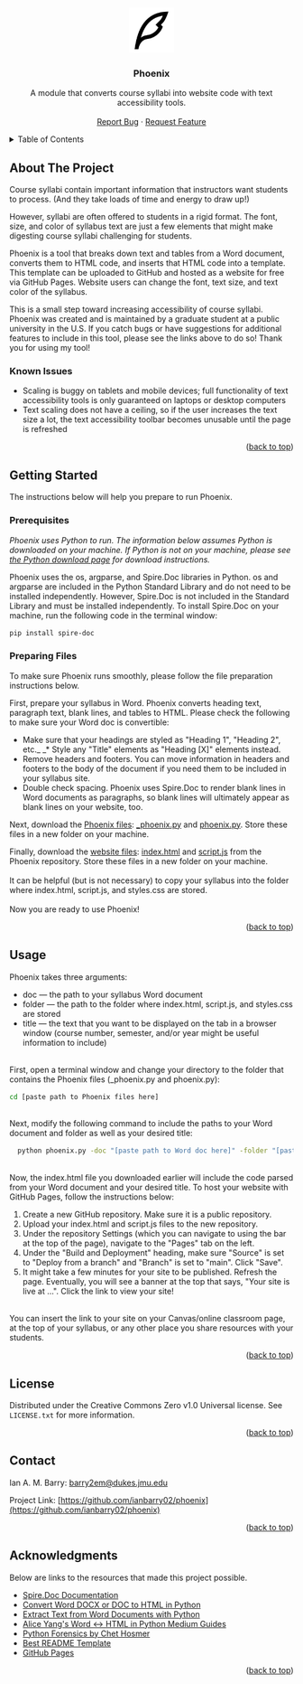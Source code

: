 <!-- This README file was modified from the Best-README-Template created by othneildrew: https://github.com/othneildrew/Best-README-Template -->

<a id="readme-top"></a>

<!-- PROJECT SHIELDS -->
<!--
*** I'm using markdown "reference style" links for readability.
*** Reference links are enclosed in brackets [ ] instead of parentheses ( ).
*** See the bottom of this document for the declaration of the reference variables
*** for contributors-url, forks-url, etc. This is an optional, concise syntax you may use.
*** https://www.markdownguide.org/basic-syntax/#reference-style-links
-->
<!-- [![Contributors][contributors-shield]][contributors-url]
[![Forks][forks-shield]][forks-url]
[![Stargazers][stars-shield]][stars-url]
[![Issues][issues-shield]][issues-url]
[![Unlicense License][license-shield]][license-url]
[![LinkedIn][linkedin-shield]][linkedin-url] -->



<!-- PROJECT LOGO -->
<br />
<div align="center">
    <img src="images/logo.svg" alt="Logo" width="80" height="80">
  </a>

  <h3 align="center">Phoenix</h3>

  <p align="center">
    A module that converts course syllabi into website code with text accessibility tools.
    <br />
    <!-- <a href="https://github.com/othneildrew/Best-README-Template"><strong>Explore the docs »</strong></a> -->
    <br />
    <!-- <a href="https://github.com/othneildrew/Best-README-Template">View Demo</a>
    &middot; -->
    <a href="https://github.com/othneildrew/Best-README-Template/issues/new?labels=bug&template=bug-report---.md">Report Bug</a>
    &middot;
    <a href="https://github.com/othneildrew/Best-README-Template/issues/new?labels=enhancement&template=feature-request---.md">Request Feature</a>
  </p>
</div>



<!-- TABLE OF CONTENTS -->
<details>
  <summary>Table of Contents</summary>
  <ol>
    <li>
      <a href="#about-the-project">About The Project</a>
      <!-- <ul>
        <li><a href="#built-with">Built With</a></li>
      </ul> -->
    </li>
    <li>
      <a href="#getting-started">Getting Started</a>
      <ul>
        <li><a href="#prerequisites">Prerequisites</a></li>
        <li><a href="#installation">Preparing Files</a></li>
      </ul>
    </li>
    <li><a href="#usage">Usage</a></li>
    <!-- <li><a href="#roadmap">Roadmap</a></li> -->
    <!-- <li><a href="#contributing">Contributing</a></li> -->
    <li><a href="#license">License</a></li>
    <li><a href="#contact">Contact</a></li>
    <li><a href="#acknowledgments">Acknowledgments</a></li>
  </ol>
</details>



<!-- ABOUT THE PROJECT -->
## About The Project

<!-- [![Product Name Screen Shot][product-screenshot]](https://example.com) -->

Course syllabi contain important information that instructors want students to process. (And they take loads of time and energy to draw up!)

However, syllabi are often offered to students in a rigid format. The font, size, and color of syllabus text are just a few elements that might make digesting course syllabi challenging for students.

Phoenix is a tool that breaks down text and tables from a Word document, converts them to HTML code, and inserts that HTML code into a template. This template can be uploaded to GitHub and hosted as a website for free via GitHub Pages. Website users can change the font, text size, and text color of the syllabus.

This is a small step toward increasing accessibility of course syllabi. Phoenix was created and is maintained by a graduate student at a public university in the U.S. If you catch bugs or have suggestions for additional features to include in this tool, please see the links above to do so! Thank you for using my tool!

### Known Issues
* Scaling is buggy on tablets and mobile devices; full functionality of text accessibility tools is only guaranteed on laptops or desktop computers
* Text scaling does not have a ceiling, so if the user increases the text size a lot, the text accessibility toolbar becomes unusable until the page is refreshed

<p align="right">(<a href="#readme-top">back to top</a>)</p>



<!-- ### Built With

This section should list any major frameworks/libraries used to bootstrap your project. Leave any add-ons/plugins for the acknowledgements section. Here are a few examples.

* [![Next][Next.js]][Next-url]
* [![React][React.js]][React-url]
* [![Vue][Vue.js]][Vue-url]
* [![Angular][Angular.io]][Angular-url]
* [![Svelte][Svelte.dev]][Svelte-url]
* [![Laravel][Laravel.com]][Laravel-url]
* [![Bootstrap][Bootstrap.com]][Bootstrap-url]
* [![JQuery][JQuery.com]][JQuery-url]

<p align="right">(<a href="#readme-top">back to top</a>)</p> -->



<!-- GETTING STARTED -->
## Getting Started

The instructions below will help you prepare to run Phoenix.

### Prerequisites

_Phoenix uses Python to run. The information below assumes Python is downloaded on your machine. If Python is not on your machine, please see [the Python download page](https://www.python.org/downloads/) for download instructions._

Phoenix uses the os, argparse, and Spire.Doc libraries in Python. os and argparse are included in the Python Standard Library and do not need to be installed independently. However, Spire.Doc is not included in the Standard Library and must be installed independently. To install Spire.Doc on your machine, run the following code in the terminal window:
  ```sh
  pip install spire-doc
  ```

### Preparing Files

To make sure Phoenix runs smoothly, please follow the file preparation instructions below.

First, prepare your syllabus in Word. Phoenix converts heading text, paragraph text, blank lines, and tables to HTML. Please check the following to make sure your Word doc is convertible:
<br>
* Make sure that your headings are styled as "Heading 1", "Heading 2", etc._
_* Style any "Title" elements as "Heading [X]" elements instead.
* Remove headers and footers. You can move information in headers and footers to the body of the document if you need them to be included in your syllabus site.
* Double check spacing. Phoenix uses Spire.Doc to render blank lines in Word documents as paragraphs, so blank lines will ultimately appear as blank lines on your website, too.

Next, download the [Phoenix files](https://github.com/ianbarry02/phoenix/tree/main/phoenix_files): [_phoenix.py](https://github.com/ianbarry02/phoenix/blob/main/phoenix_files/_phoenix.py) and [phoenix.py](https://github.com/ianbarry02/phoenix/blob/main/phoenix_files/phoenix.py). Store these files in a new folder on your machine.

Finally, download the [website files](https://github.com/ianbarry02/phoenix/tree/main/website_files): [index.html](https://github.com/ianbarry02/phoenix/blob/main/website_files/index.html) and [script.js](https://github.com/ianbarry02/phoenix/blob/main/website_files/script.js) from the Phoenix repository. Store these files in a new folder on your machine.
<br/>
<br/>
It can be helpful (but is not necessary) to copy your syllabus into the folder where index.html, script.js, and styles.css are stored.
<br/>
<br/>
Now you are ready to use Phoenix!

<p align="right">(<a href="#readme-top">back to top</a>)</p>



<!-- USAGE INSTRUCTIONS -->
## Usage

Phoenix takes three arguments:
* doc — the path to your syllabus Word document
* folder — the path to the folder where index.html, script.js, and styles.css are stored
* title — the text that you want to be displayed on the tab in a browser window (course number, semester, and/or year might be useful information to include)
<br/>
First, open a terminal window and change your directory to the folder that contains the Phoenix files (_phoenix.py and phoenix.py):
<br/>

  ```sh
  cd [paste path to Phoenix files here]
  ```

<br/>
Next, modify the following command to include the paths to your Word document and folder as well as your desired title:
<br/>

  ```sh
    python phoenix.py -doc "[paste path to Word doc here]" -folder "[paste path to website files folder here]" -title "[insert title here]"
  ```
<br/>
Now, the index.html file you downloaded earlier will include the code parsed from your Word document and your desired title. To host your website with GitHub Pages, follow the instructions below:

1. Create a new GitHub repository. Make sure it is a public repository.
2. Upload your index.html and script.js files to the new repository.
3. Under the repository Settings (which you can navigate to using the bar at the top of the page), navigate to the "Pages" tab on the left.
4. Under the "Build and Deployment" heading, make sure "Source" is set to "Deploy from a branch" and "Branch" is set to "main". Click "Save".
5. It might take a few minutes for your site to be published. Refresh the page. Eventually, you will see a banner at the top that says, "Your site is live at ...". Click the link to view your site!
<br/>
You can insert the link to your site on your Canvas/online classroom page, at the top of your syllabus, or any other place you share resources with your students.

<p align="right">(<a href="#readme-top">back to top</a>)</p>



<!-- ROADMAP -->
<!-- ## Roadmap

- [x] Add Changelog
- [x] Add back to top links
- [ ] Add Additional Templates w/ Examples
- [ ] Add "components" document to easily copy & paste sections of the readme
- [ ] Multi-language Support
    - [ ] Chinese
    - [ ] Spanish

See the [open issues](https://github.com/othneildrew/Best-README-Template/issues) for a full list of proposed features (and known issues).

<p align="right">(<a href="#readme-top">back to top</a>)</p> -->



<!-- CONTRIBUTING -->
<!-- ## Contributing

Contributions are what make the open source community such an amazing place to learn, inspire, and create. Any contributions you make are **greatly appreciated**.

If you have a suggestion that would make this better, please fork the repo and create a pull request. You can also simply open an issue with the tag "enhancement".
Don't forget to give the project a star! Thanks again!

1. Fork the Project
2. Create your Feature Branch (`git checkout -b feature/AmazingFeature`)
3. Commit your Changes (`git commit -m 'Add some AmazingFeature'`)
4. Push to the Branch (`git push origin feature/AmazingFeature`)
5. Open a Pull Request

### Top contributors:

<a href="https://github.com/othneildrew/Best-README-Template/graphs/contributors">
  <img src="https://contrib.rocks/image?repo=othneildrew/Best-README-Template" alt="contrib.rocks image" />
</a>

<p align="right">(<a href="#readme-top">back to top</a>)</p> -->



<!-- LICENSE -->
## License

Distributed under the Creative Commons Zero v1.0 Universal license. See `LICENSE.txt` for more information.

<p align="right">(<a href="#readme-top">back to top</a>)</p>



<!-- CONTACT -->
## Contact

Ian A. M. Barry: barry2em@dukes.jmu.edu

Project Link: [https://github.com/ianbarry02/phoenix](https://github.com/ianbarry02/phoenix)

<p align="right">(<a href="#readme-top">back to top</a>)</p>



<!-- ACKNOWLEDGMENTS -->
## Acknowledgments

Below are links to the resources that made this project possible.

* [Spire.Doc Documentation](https://www.e-iceblue.com/Introduce/doc-for-python.html?gad_source=1&gad_campaignid=53263203&gclid=Cj0KCQjwnJfEBhCzARIsAIMtfKI5GDKBcyfqUoF8Wd7wsZbGSIWttQE_exVYn5S5RIPLi4INBr0ZdYUaAmDOEALw_wcB)
* [Convert Word DOCX or DOC to HTML in Python](https://www.e-iceblue.com/Tutorials/Python/Spire.Doc-for-Python/Program-Guide/Conversion/Python-Convert-Word-to-HTML.html#3)
* [Extract Text from Word Documents with Python](https://medium.com/@alice.yang_10652/extract-text-from-word-documents-with-python-a-comprehensive-guide-95a67e23c35c)
* [Alice Yang's Word <-> HTML in Python Medium Guides](https://medium.com/@alice.yang_10652)
* [Python Forensics by Chet Hosmer](https://www.sciencedirect.com/book/9780124186767/python-forensics)
* [Best README Template](https://github.com/othneildrew/Best-README-Template)
* [GitHub Pages](https://pages.github.com)

<p align="right">(<a href="#readme-top">back to top</a>)</p>



<!-- MARKDOWN LINKS & IMAGES -->
<!-- https://www.markdownguide.org/basic-syntax/#reference-style-links -->
<!-- [contributors-shield]: https://img.shields.io/github/contributors/othneildrew/Best-README-Template.svg?style=for-the-badge
[contributors-url]: https://github.com/othneildrew/Best-README-Template/graphs/contributors
[forks-shield]: https://img.shields.io/github/forks/othneildrew/Best-README-Template.svg?style=for-the-badge
[forks-url]: https://github.com/othneildrew/Best-README-Template/network/members
[stars-shield]: https://img.shields.io/github/stars/othneildrew/Best-README-Template.svg?style=for-the-badge
[stars-url]: https://github.com/othneildrew/Best-README-Template/stargazers
[issues-shield]: https://img.shields.io/github/issues/othneildrew/Best-README-Template.svg?style=for-the-badge
[issues-url]: https://github.com/othneildrew/Best-README-Template/issues
[license-shield]: https://img.shields.io/github/license/othneildrew/Best-README-Template.svg?style=for-the-badge
[license-url]: https://github.com/othneildrew/Best-README-Template/blob/master/LICENSE.txt
[linkedin-shield]: https://img.shields.io/badge/-LinkedIn-black.svg?style=for-the-badge&logo=linkedin&colorB=555
[linkedin-url]: https://linkedin.com/in/othneildrew
[product-screenshot]: images/screenshot.png
[Next.js]: https://img.shields.io/badge/next.js-000000?style=for-the-badge&logo=nextdotjs&logoColor=white
[Next-url]: https://nextjs.org/
[React.js]: https://img.shields.io/badge/React-20232A?style=for-the-badge&logo=react&logoColor=61DAFB
[React-url]: https://reactjs.org/
[Vue.js]: https://img.shields.io/badge/Vue.js-35495E?style=for-the-badge&logo=vuedotjs&logoColor=4FC08D
[Vue-url]: https://vuejs.org/
[Angular.io]: https://img.shields.io/badge/Angular-DD0031?style=for-the-badge&logo=angular&logoColor=white
[Angular-url]: https://angular.io/
[Svelte.dev]: https://img.shields.io/badge/Svelte-4A4A55?style=for-the-badge&logo=svelte&logoColor=FF3E00
[Svelte-url]: https://svelte.dev/
[Laravel.com]: https://img.shields.io/badge/Laravel-FF2D20?style=for-the-badge&logo=laravel&logoColor=white
[Laravel-url]: https://laravel.com
[Bootstrap.com]: https://img.shields.io/badge/Bootstrap-563D7C?style=for-the-badge&logo=bootstrap&logoColor=white
[Bootstrap-url]: https://getbootstrap.com
[JQuery.com]: https://img.shields.io/badge/jQuery-0769AD?style=for-the-badge&logo=jquery&logoColor=white
[JQuery-url]: https://jquery.com  -->
